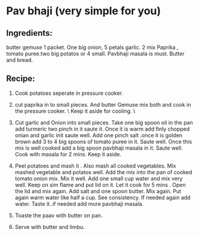# Pav bhaji (very simple for you)
## Ingredients:
butter gemuse 1 packet. One big onion, 5 petals garlic. 2 mix Paprika , tomato puree.two big potatos or 4 small. Pavbhaji masala is must. Butter and bread.

## Recipe: 
1. Cook potatoes seperate in pressure cooker. 

2. cut paprika in to small pieces. And butter Gemuse mix both and cook in the pressure cooker.
\\
Keep it aside for cooling. 
\\
3. Cut garlic and Onion into small pieces. Take one big spoon oil in the pan add turmeric two pinch in it saute it. Once it is warm add finly chopped onian and garlic init saute well. Add one pinch salt .once it is golden brown add 3 to 4 big spoons of tomato puree in it. Saute well. Once this mix is well cooked add a big spoon pavbhaji masala in it. Saute well. Cook with masala for 2 mins. Keep it aside.
4. Peel potatoes and mash it . Also mash all cooked vegetables. Mix mashed vegetable and potatos well. Add the mix into the pan of cooked tomato onion mix. Mix it well. Add one small cup water and mix very well. Keep on sim flame and put lid on it. Let it cook for 5 mins . Open the lid and mix again. Add salt and one spoon butter. Mix again. Put again warm water like half a cup. See consistency. If needed again add water. Taste it..if needed add more pavbhaji masala.
5. Toaste the paav with butter on pan.
6. Serve with butter and limbu.

